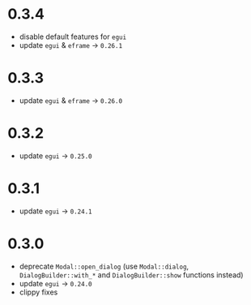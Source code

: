 # 0.3.4
 - disable default features for `egui`
 - update `egui` & `eframe` -> `0.26.1`

# 0.3.3
 - update `egui` & `eframe` -> `0.26.0`

# 0.3.2
 - update `egui` -> `0.25.0`

# 0.3.1
 - update `egui` -> `0.24.1`

# 0.3.0
 - deprecate `Modal::open_dialog` (use `Modal::dialog`, `DialogBuilder::with_*` and `DialogBuilder::show` functions instead) 
 - update `egui` -> `0.24.0`
 - clippy fixes
